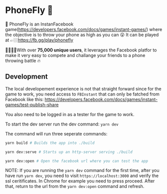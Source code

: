 # PhoneFly 📱

📱 PhoneFly is an InstanFacebook game(https://developers.facebook.com/docs/games/instant-games/) where the objective is to throw your phone as high as you can 😮 It can be played at 👉🏼https://fb.gg/play/phonefly

👨‍👩‍👧‍👦With over **75,000 unique users**, it leverages the Facebook platfor to make it very easy to compete and challange your friends to a phone throwing battle 🔥

## Development


The local developement experience is not that straight forward since for the game to work, you need access to `FBInstant` that can only be fatched from Facebook like this: https://developers.facebook.com/docs/games/instant-games/test-publish-share

You also need to be logged in as a tester for the game to work.

To start the dev server run the dev command: `yarn dev`

The command will run three seperate commands:

```bash
yarn build # Builds the app into ./build

yarn dev:serve # Starts up an http-server serving ./build

yarn dev:open # Open the facebook url where you can test the app
```

NOTE: If you are running the `yarn dev` command for the first time, after you have run `yarn dev`, you need to visit `https://localhost:3000` and verify the ssl ceritificates. In Chrome for example you need to press proceed. After that, return to the url from the `yarn dev:open` command and refresh.
